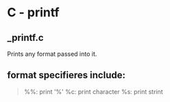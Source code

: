 # C - printf

## _printf.c
Prints any format passed into it.

## format specifieres include:
> %%: print '%'
> %c: print character
> %s: print strint
